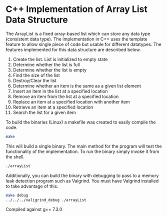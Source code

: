 # C++ Implementation of Array List Data Structure

The ArrayList is a fixed array-based list which can store any data type
(consistent data type).  The implementation in C++ uses the template feature
to allow single piece of code but usable for different datatypes.
The features implemented for this data structure are described below.
1. Create the list.  List is initialized to empty state
2. Determine whether the list is full
3. Determine whether the list is empty
4. Find the size of the list
5. Destroy/Clear the list
6. Determine whether an item is the same as a given list element
7. Insert an item in the list at a specified location
8. Remove an item from the list at a specified location
9. Replace an item at a specified location with another item
10. Retrieve an item at a specified location
11. Search the list for a given item

To build the binaries (Linux) a makefile was created to easily compile the code.

```bash
make
```

This will build a single binary.  The main method
for the program will test the functionality of the implementation.  To run the 
binary simply invoke it from the shell.

```bash
./arrayList
```

Additionally, you can build the binary with debugging to pass to a memory leak
detection program such as Valgrind.  You must have Valgrind installed to take
advantage of this.

```bash
make debug
../../../valigrind_debug ./arrayList
```

Compiled against g++ 7.3.0
